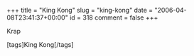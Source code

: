 +++
title = "King Kong"
slug = "king-kong"
date = "2006-04-08T23:41:37+00:00"
id = 318
comment = false
+++

Krap

[tags]King Kong[/tags]
